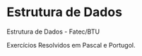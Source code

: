 # Estrutura de Dados
 Estrutura de Dados - Fatec/BTU
 
 Exercícios Resolvidos em Pascal e Portugol.
